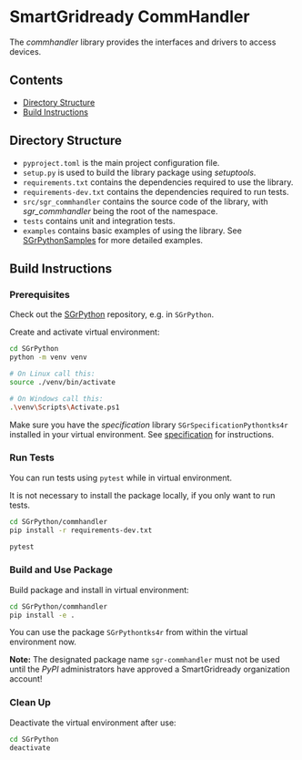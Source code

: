 # SmartGridready CommHandler

The _commhandler_ library provides the interfaces and drivers to access devices.


## Contents

- [Directory Structure](#directory-structure)
- [Build Instructions](#build-instructions)


## Directory Structure

- `pyproject.toml` is the main project configuration file.
- `setup.py` is used to build the library package using _setuptools_.
- `requirements.txt` contains the dependencies required to use the library.
- `requirements-dev.txt` contains the dependencies required to run tests.
- `src/sgr_commhandler` contains the source code of the library, with _sgr_commhandler_ being the root of the namespace.
- `tests` contains unit and integration tests.
- `examples` contains basic examples of using the library.
  See [SGrPythonSamples](https://github.com/SmartGridready/SGrPythonSamples) for more detailed examples.


## Build Instructions

### Prerequisites

Check out the [SGrPython](https://github.com/SmartGridready/SGrPython) repository, e.g. in `SGrPython`.

Create and activate virtual environment:

```bash
cd SGrPython
python -m venv venv

# On Linux call this:
source ./venv/bin/activate

# On Windows call this:
.\venv\Scripts\Activate.ps1
```

Make sure you have the _specification_ library `SGrSpecificationPythontks4r` installed in your virtual environment.
See [specification](../specification/README.md) for instructions.


### Run Tests

You can run tests using `pytest` while in virtual environment.

It is not necessary to install the package locally, if you only want to run tests.

```bash
cd SGrPython/commhandler
pip install -r requirements-dev.txt

pytest
```


### Build and Use Package

Build package and install in virtual environment:

```bash
cd SGrPython/commhandler
pip install -e .
```

You can use the package `SGrPythontks4r` from within the virtual environment now.

**Note:**
The designated package name `sgr-commhandler` must not be used until the _PyPI_ administrators have
approved a SmartGridready organization account!


### Clean Up

Deactivate the virtual environment after use:

```bash
cd SGrPython
deactivate
```
